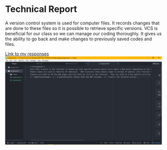 # Technical Report

A version control system is used for computer files.  It records changes that are done to these files so it is possible to retrieve specific versions.  VCS is beneficial for our class so we can manage our coding thoroughly.  It gives us the ability to go back and make changes to previously saved codes and files.

[Link to my responses](./responses.txt)
<img src="./images/screenshot-a2.png" alt="Screenshot">
